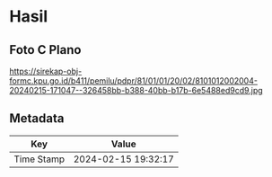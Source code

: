 # Hasil

## Foto C Plano

https://sirekap-obj-formc.kpu.go.id/b411/pemilu/pdpr/81/01/01/20/02/8101012002004-20240215-171047--326458bb-b388-40bb-b17b-6e5488ed9cd9.jpg


## Metadata

| Key        | Value               |
| ---------- | ------------------- |
| Time Stamp | 2024-02-15 19:32:17 |



